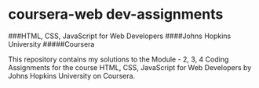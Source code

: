 # coursera-web dev-assignments
###HTML, CSS, JavaScript for Web Developers ####Johns Hopkins University #####Coursera

This repository contains my solutions to the Module - 2, 3, 4 Coding Assignments for the course HTML, CSS, JavaScript for Web Developers by Johns Hopkins University on Coursera.

